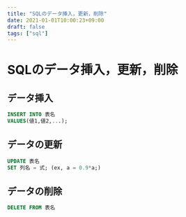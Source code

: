 ```yaml
---
title: "SQLのデータ挿入，更新，削除"
date: 2021-01-01T10:00:23+09:00
draft: false
tags: ["sql"] 
---
```

<!--more-->
# SQLのデータ挿入，更新，削除
## データ挿入
```sql
INSERT INTO 表名
VALUES(値1,値2,...);
```
## データの更新
```sql
UPDATE 表名
SET 列名 = 式; (ex, a = 0.9*a;)
```
## データの削除
```sql
DELETE FROM 表名
```
